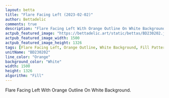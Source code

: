 ```yaml
---
layout: betta
title: "Flare Facing Left (2023-02-02)"
author: Bettadelic
comments: true
description: "Flare Facing Left With Orange Outline On White Background."
actpub_featured_image: "https://bettadelic.art/static/bettas/BD230202.jpg"
actpub_featured_image_width: 1500
actpub_featured_image_height: 1326
tags: [Flare Facing Left, Orange Outline, White Background, Fill Pattern, February 2023]
unitName: "BD230202"
line_color: "Orange"
background_color: "White"
width: 1500
height: 1326
algorithm: "Fill"
---
```


Flare Facing Left With Orange Outline On White Background.
